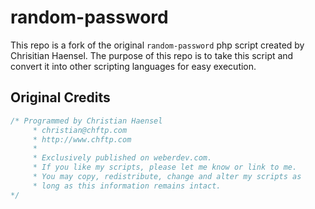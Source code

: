 # random-password

This repo is a fork of the original `random-password` php script created by Chrisitian Haensel. The purpose of this repo is to take this script and convert it into other scripting languages for easy execution.

## Original Credits
``` php
/* Programmed by Christian Haensel
	 * christian@chftp.com
	 * http://www.chftp.com
	 *
	 * Exclusively published on weberdev.com.
	 * If you like my scripts, please let me know or link to me.
	 * You may copy, redistribute, change and alter my scripts as
	 * long as this information remains intact.
*/
```

